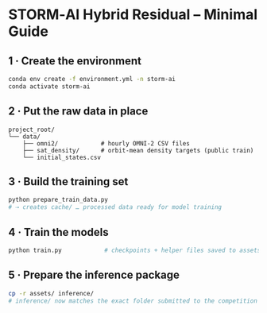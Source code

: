 # STORM‑AI Hybrid Residual – Minimal Guide

## 1 · Create the environment

```bash
conda env create -f environment.yml -n storm-ai
conda activate storm-ai
```

## 2 · Put the raw data in place

```
project_root/
└── data/
    ├── omni2/            # hourly OMNI‑2 CSV files
    ├── sat_density/      # orbit‑mean density targets (public train)
    └── initial_states.csv
```

## 3 · Build the training set

```bash
python prepare_train_data.py
# ⇢ creates cache/ … processed data ready for model training
```

## 4 · Train the models

```bash
python train.py            # checkpoints + helper files saved to assets/
```

## 5 · Prepare the inference package

```bash
cp -r assets/ inference/
# inference/ now matches the exact folder submitted to the competition
```

